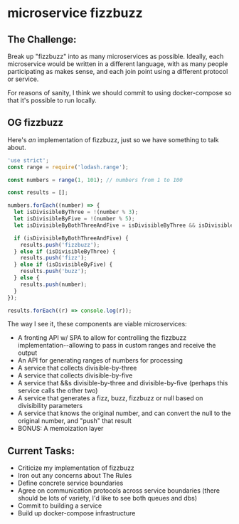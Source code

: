 # microservice fizzbuzz

## The Challenge:

Break up "fizzbuzz" into as many microservices as possible. Ideally, each
microservice would be written in a different language, with as many people
participating as makes sense, and each join point using a different protocol
or service.

For reasons of sanity, I think we should commit to using docker-compose so that
it's possible to run locally.

## OG fizzbuzz

Here's *an* implementation of fizzbuzz, just so we have something to talk
about.

```js
'use strict';
const range = require('lodash.range');

const numbers = range(1, 101); // numbers from 1 to 100

const results = [];

numbers.forEach((number) => {
  let isDivisibleByThree = !(number % 3);
  let isDivisibleByFive = !(number % 5);
  let isDivisibleByBothThreeAndFive = isDivisibleByThree && isDivisibleByFive;

  if (isDivisibleByBothThreeAndFive) {
    results.push('fizzbuzz');
  } else if (isDivisibleByThree) {
    results.push('fizz');
  } else if (isDivisibleByFive) {
    results.push('buzz');
  } else {
    results.push(number);
  }
});

results.forEach((r) => console.log(r));
```

The way I see it, these components are viable microservices:

* A fronting API w/ SPA to allow for controlling the fizzbuzz
  implementation--allowing to pass in custom ranges and receive the output
* An API for generating ranges of numbers for processing
* A service that collects divisible-by-three
* A service that collects divisible-by-five
* A service that &&s divisible-by-three and divisible-by-five (perhaps this
  service calls the other two)
* A service that generates a fizz, buzz, fizzbuzz or null based on divisibility
  parameters
* A service that knows the original number, and can convert the null to the original number, and "push" that result
* BONUS: A memoization layer

## Current Tasks:

* Criticize my implementation of fizzbuzz
* Iron out any concerns about The Rules
* Define concrete service boundaries
* Agree on communication protocols across service boundaries (there should be lots of variety, I'd like to see both queues and dbs)
* Commit to building a service
* Build up docker-compose infrastructure
